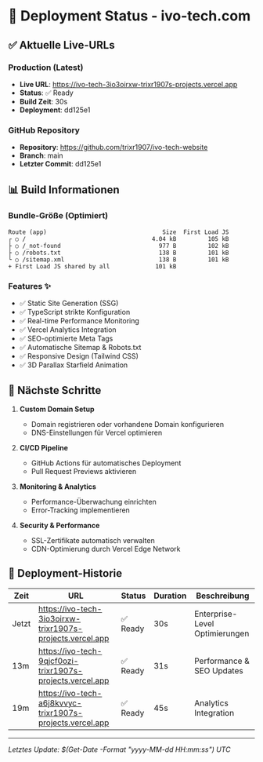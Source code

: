 # 🚀 Deployment Status - ivo-tech.com

## ✅ Aktuelle Live-URLs

### Production (Latest)

- **Live URL**: https://ivo-tech-3io3oirxw-trixr1907s-projects.vercel.app
- **Status**: ✅ Ready
- **Build Zeit**: 30s
- **Deployment**: dd125e1

### GitHub Repository

- **Repository**: https://github.com/trixr1907/ivo-tech-website
- **Branch**: main
- **Letzter Commit**: dd125e1

## 📊 Build Informationen

### Bundle-Größe (Optimiert)

```
Route (app)                                 Size  First Load JS
┌ ○ /                                    4.04 kB         105 kB
├ ○ /_not-found                            977 B         102 kB
├ ○ /robots.txt                            138 B         101 kB
└ ○ /sitemap.xml                           138 B         101 kB
+ First Load JS shared by all             101 kB
```

### Features ✨

- ✅ Static Site Generation (SSG)
- ✅ TypeScript strikte Konfiguration
- ✅ Real-time Performance Monitoring
- ✅ Vercel Analytics Integration
- ✅ SEO-optimierte Meta Tags
- ✅ Automatische Sitemap & Robots.txt
- ✅ Responsive Design (Tailwind CSS)
- ✅ 3D Parallax Starfield Animation

## 🔄 Nächste Schritte

1. **Custom Domain Setup**
   - Domain registrieren oder vorhandene Domain konfigurieren
   - DNS-Einstellungen für Vercel optimieren

2. **CI/CD Pipeline**
   - GitHub Actions für automatisches Deployment
   - Pull Request Previews aktivieren

3. **Monitoring & Analytics**
   - Performance-Überwachung einrichten
   - Error-Tracking implementieren

4. **Security & Performance**
   - SSL-Zertifikate automatisch verwalten
   - CDN-Optimierung durch Vercel Edge Network

## 📅 Deployment-Historie

| Zeit  | URL                                                       | Status   | Duration | Beschreibung                   |
| ----- | --------------------------------------------------------- | -------- | -------- | ------------------------------ |
| Jetzt | https://ivo-tech-3io3oirxw-trixr1907s-projects.vercel.app | ✅ Ready | 30s      | Enterprise-Level Optimierungen |
| 13m   | https://ivo-tech-9qjcf0ozi-trixr1907s-projects.vercel.app | ✅ Ready | 31s      | Performance & SEO Updates      |
| 19m   | https://ivo-tech-a6j8kvvyc-trixr1907s-projects.vercel.app | ✅ Ready | 45s      | Analytics Integration          |

---

_Letztes Update: $(Get-Date -Format "yyyy-MM-dd HH:mm:ss") UTC_
